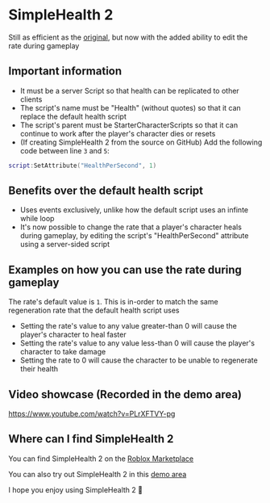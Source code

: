 # SimpleHealth 2
Still as efficient as the [original](https://create.roblox.com/store/asset/15399992933/Simple-Health), but now with the added ability to edit the rate during gameplay

## Important information
- It must be a server Script so that health can be replicated to other clients
- The script's name must be "Health" (without quotes) so that it can replace the default health script
- The script's parent must be StarterCharacterScripts so that it can continue to work after the player's character dies or resets
- (If creating SimpleHealth 2 from the source on GitHub) Add the following code between line `3` and `5`:
```lua
script:SetAttribute("HealthPerSecond", 1)
```

## Benefits over the default health script
- Uses events exclusively, unlike how the default script uses an infinte while loop
- It's now possible to change the rate that a player's character heals during gameplay, by editing the script's "HealthPerSecond" attribute using a server-sided script

## Examples on how you can use the rate during gameplay
The rate's default value is `1`. This is in-order to match the same regeneration rate that the default health script uses

- Setting the rate's value to any value greater-than 0 will cause the player's character to heal faster
- Setting the rate's value to any value less-than 0 will cause the player's character to take damage
- Setting the rate to 0 will cause the character to be unable to regenerate their health

## Video showcase (Recorded in the demo area)
https://www.youtube.com/watch?v=PLrXFTVY-pg

## Where can I find SimpleHealth 2
You can find SimpleHealth 2 on the [Roblox Marketplace](https://create.roblox.com/store/asset/18501181067/SimpleHealth-2)

You can also try out SimpleHealth 2 in this [demo area](https://www.roblox.com/games/18501965714/SimpleHealth-2-Demo)

I hope you enjoy using SimpleHealth 2 🙂
